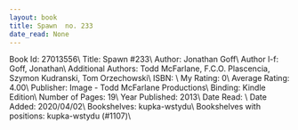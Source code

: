 ```yaml
---
layout: book
title: Spawn  no. 233
date_read: None
---
```


Book Id: 27013556\ 
Title: Spawn #233\ 
Author: Jonathan Goff\ 
Author l-f: Goff, Jonathan\ 
Additional Authors: Todd McFarlane, F.C.O. Plascencia, Szymon Kudranski, Tom Orzechowski\ 
ISBN: \ 
My Rating: 0\ 
Average Rating: 4.00\ 
Publisher: Image - Todd McFarlane Productions\ 
Binding: Kindle Edition\ 
Number of Pages: 19\ 
Year Published: 2013\ 
Date Read: \ 
Date Added: 2020/04/02\ 
Bookshelves: kupka-wstydu\ 
Bookshelves with positions: kupka-wstydu (#1107)\ 

